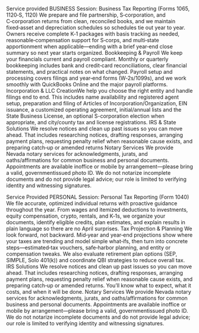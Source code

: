Service provided 
BUSINESS Session:
Business Tax Reporting (Forms 1065, 1120‑S, 1120)
We prepare and file partnership, S‑corporation, and C‑corporation returns from clean, reconciled books, and we maintain fixed‑asset and depreciation schedules so schedules tie out year to year. Owners receive complete K‑1 packages with basis tracking as needed, reasonable‑compensation support for S‑corps, and multi‑state apportionment when applicable—ending with a brief year‑end close summary so next year starts organized.
Bookkeeping & Payroll
We keep your financials current and payroll compliant. Monthly or quarterly bookkeeping includes bank and credit‑card reconciliations, clear financial statements, and practical notes on what changed. Payroll setup and processing covers filings and year‑end forms (W‑2s/1099s), and we work smoothly with QuickBooks Online and the major payroll platforms.
Incorporation & LLC CreationWe help you choose the right entity and handle filings end to end. This includes name availability and registered agent setup, preparation and filing of Articles of Incorporation/Organization, EIN issuance, a customized operating agreement, initial/annual lists and the State Business License, an optional S-corporation election when appropriate, and city/county tax and license registrations.
IRS & State Solutions
We resolve notices and clean up past issues so you can move ahead. That includes researching notices, drafting responses, arranging payment plans, requesting penalty relief when reasonable cause exists, and preparing catch‑up or amended returns
Notary Services
We provide Nevada notary services for acknowledgments, jurats, and oaths/affirmations for common business and personal documents. Appointments are available inoffice or mobile by arrangement—please bring a valid, governmentissued photo ID. We do not notarize incomplete documents and do not provide legal advice; our role is limited to verifying identity and witnessing signatures.


Service Provided
PERSONAL Session:
Personal Tax Reporting (Form 1040)
We file accurate, optimized individual returns with proactive guidance throughout the year. From wages and itemized deductions to investments, equity compensation, crypto, rentals, and K‑1s, we organize your documents, identify eligible credits, plan estimates, and explain results in plain language so there are no April surprises.
Tax Projection & Planning
We look forward, not backward. Mid‑year and year‑end projections show where your taxes are trending and model simple what‑ifs, then turn into concrete steps—estimated‑tax vouchers, safe‑harbor planning, and entity or compensation tweaks. We also evaluate retirement plan options (SEP, SIMPLE, Solo 401(k)) and coordinate QBI strategies to reduce overall tax.
IRS Solutions
We resolve notices and clean up past issues so you can move ahead. That includes researching notices, drafting responses, arranging payment plans, requesting penalty relief when reasonable cause exists, and preparing catch‑up or amended returns. You’ll know what to expect, what it costs, and when it will be done.
Notary Services
We provide Nevada notary services for acknowledgments, jurats, and oaths/affirmations for common business and personal documents. Appointments are available inoffice or mobile by arrangement—please bring a valid, governmentissued photo ID. We do not notarize incomplete documents and do not provide legal advice; our role is limited to verifying identity and witnessing signatures.
